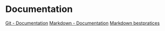 # Documentation 

[Git - Documentation](https://git-scm.com/doc)
[Markdown - Documentation](https://guides.github.com/features/mastering-markdown)
[Markdown bestpratices](https://www.markdownguide.org/basic-syntax)


